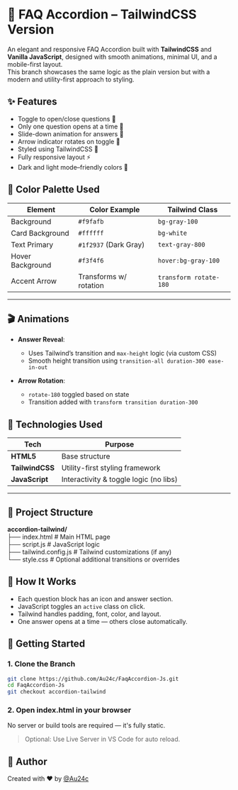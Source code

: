 # 🎯 FAQ Accordion – TailwindCSS Version

An elegant and responsive FAQ Accordion built with **TailwindCSS** and **Vanilla JavaScript**, designed with smooth animations, minimal UI, and a mobile-first layout.  
This branch showcases the same logic as the plain version but with a modern and utility-first approach to styling.


 




## ✨ Features

-  Toggle to open/close questions 📌
- Only one question opens at a time 🔁 
- Slide-down animation for answers 💫
- Arrow indicator rotates on toggle 🎯 
- Styled using TailwindCSS 💅
- Fully responsive layout ⚡ 
- Dark and light mode–friendly colors 🎨 



## 🎨 Color Palette Used

| Element            | Color Example            | Tailwind Class           |
|--------------------|--------------------------|--------------------------|
| Background         | `#f9fafb`                | `bg-gray-100`            |
| Card Background    | `#ffffff`                | `bg-white`               |
| Text Primary       | `#1f2937` (Dark Gray)     | `text-gray-800`          |
| Hover Background   | `#f3f4f6`                | `hover:bg-gray-100`      |
| Accent Arrow       | Transforms w/ rotation   | `transform rotate-180`   |

---

## 🎬 Animations

- **Answer Reveal**:
  - Uses Tailwind’s transition and `max-height` logic (via custom CSS)
  - Smooth height transition using `transition-all duration-300 ease-in-out`

- **Arrow Rotation**:
  - `rotate-180` toggled based on state
  - Transition added with `transform transition duration-300`



## 🧱 Technologies Used

| Tech           | Purpose                                |
|----------------|----------------------------------------|
| **HTML5**      | Base structure                         |
| **TailwindCSS**| Utility-first styling framework        |
| **JavaScript** | Interactivity & toggle logic (no libs) |

---

## 📁 Project Structure

**accordion-tailwind/** <br>
├── index.html # Main HTML page <br>
├── script.js # JavaScript logic <br>
├── tailwind.config.js # Tailwind customizations (if any) <br>
└── style.css # Optional additional transitions or overrides




## 🧠 How It Works

- Each question block has an icon and answer section.
- JavaScript toggles an `active` class on click.
- Tailwind handles padding, font, color, and layout.
- One answer opens at a time — others close automatically.



## 🚀 Getting Started

### 1. Clone the Branch

```bash
git clone https://github.com/Au24c/FaqAccordion-Js.git
cd FaqAccordion-Js
git checkout accordion-tailwind
```
### 2. Open index.html in your browser
No server or build tools are required — it's fully static.

> Optional: Use Live Server in VS Code for auto reload.

## 🙌 Author
Created with ❤️ by [@Au24c](https://github.com/Au24c)


